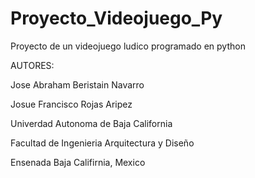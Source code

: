 # Proyecto_Videojuego_Py
Proyecto de un videojuego ludico programado en python

AUTORES:

  Jose Abraham Beristain Navarro

   Josue Francisco Rojas Aripez

  Univerdad Autonoma de Baja California

  Facultad de Ingenieria Arquitectura y Diseño

  Ensenada Baja Califirnia, Mexico
